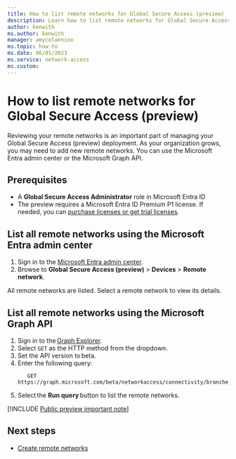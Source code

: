 ```yaml
---
title: How to list remote networks for Global Secure Access (preview)
description: Learn how to list remote networks for Global Secure Access (preview).
author: kenwith
ms.author: kenwith
manager: amycolannino
ms.topic: how-to
ms.date: 06/01/2023
ms.service: network-access
ms.custom: 
---
```


# How to list remote networks for Global Secure Access (preview)

Reviewing your remote networks is an important part of managing your Global Secure Access (preview) deployment. As your organization grows, you may need to add new remote networks. You can use the Microsoft Entra admin center or the Microsoft Graph API.

## Prerequisites 

- A **Global Secure Access Administrator** role in Microsoft Entra ID
- The preview requires a Microsoft Entra ID Premium P1 license. If needed, you can [purchase licenses or get trial licenses](https://aka.ms/azureadlicense).

## List all remote networks using the Microsoft Entra admin center

1. Sign in to the [Microsoft Entra admin center](https://entra.microsoft.com).
1. Browse to **Global Secure Access (preview)** > **Devices** > **Remote network**.

All remote networks are listed. Select a remote network to view its details.

## List all remote networks using the Microsoft Graph API 

1. Sign in to the [Graph Explorer](https://aka.ms/ge). 
1. Select `GET` as the HTTP method from the dropdown. 
1. Set the API version to beta. 
1. Enter the following query:
    ```
       GET https://graph.microsoft.com/beta/networkaccess/connectivity/branches
    ```
1. Select the **Run query** button to list the remote networks.  

[!INCLUDE [Public preview important note](./includes/public-preview-important-note.md)]

## Next steps
- [Create remote networks](how-to-manage-remote-networks.md)
